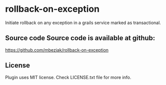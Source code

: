 # rollback-on-exception
Initiate rollback on any exception in a grails service marked as transactional.

## Source code Source code is available at github:
https://github.com/mbezjak/rollback-on-exception

## License
Plugin uses MIT license. Check LICENSE.txt file for more info.
